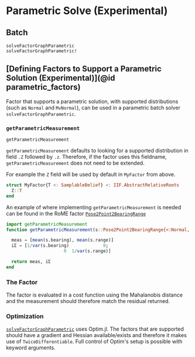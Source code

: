 
# Parametric Solve (Experimental)

## Batch 

```@docs
solveFactorGraphParametric
solveFactorGraphParametric!
```

## [Defining Factors to Support a Parametric Solution (Experimental)](@id parametric_factors)

Factor that supports a parametric solution, with supported distributions (such as `Normal` and `MvNormal`), can be used in a parametric batch solver `solveFactorGraphParametric`. 


### `getParametricMeasurement`

```@docs
getParametricMeasurement
```

`getParametricMeasurement` defaults to looking for a supported distribution in field `.Z` followed by `.z`. Therefore, if the factor uses this fieldname, `getParametricMeasurement` does not need to be extended.

For example the `Z` field will be used by default in `MyFactor` from above.

```julia
struct MyFactor{T <: SamplableBelief} <: IIF.AbstractRelativeRoots
  Z::T
end
```

An example of where implementing `getParametricMeasurement` is needed can be found in the RoME factor [`Pose2Point2BearingRange`](@ref)
```julia
import getParametricMeasurement
function getParametricMeasurement(s::Pose2Point2BearingRange{<:Normal, <:Normal})

  meas = [mean(s.bearing), mean(s.range)]
  iΣ = [1/var(s.bearing)             0;
                      0  1/var(s.range)]

  return meas, iΣ
end
```

### The Factor
The factor is evaluated in a cost function using the Mahalanobis distance and the measurement should therefore match the residual returned.  

### Optimization
[`solveFactorGraphParametric`](@ref) uses Optim.jl. The factors that are supported should have a gradient and Hessian available/exists and therefore it makes use of `TwiceDifferentiable`. Full control of Optim's setup is possible with keyword arguments.  


